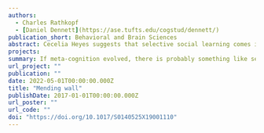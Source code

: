 ```yaml
---
authors:
  - Charles Rathkopf
  - [Daniel Dennett](https://ase.tufts.edu/cogstud/dennett/)
publication_short: Behavioral and Brain Sciences
abstract: Cecelia Heyes suggests that selective social learning comes in two varieties. One is common, domain general, and associative. The other is rare, domain specific, and metacognitive. We argue that this binary distinction cannot quite do the work she assigns it, and sketch a framework in which additional strategies for selective social learning might be accommodated.
projects:
summary: If meta-cognition evolved, there is probably something like semi-meta-cognition. 
url_project: ""
publication: ""
date: 2022-05-01T00:00:00.000Z
title: "Mending wall"
publishDate: 2017-01-01T00:00:00.000Z
url_poster: ""
url_code: ""
doi: "https://doi.org/10.1017/S0140525X19001110"
---
```

